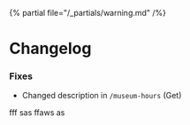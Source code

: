 {% partial file="/_partials/warning.md" /%}
# Changelog
### Fixes
* Changed description in `/museum-hours` (Get) 

fff
sas
ffaws
as
